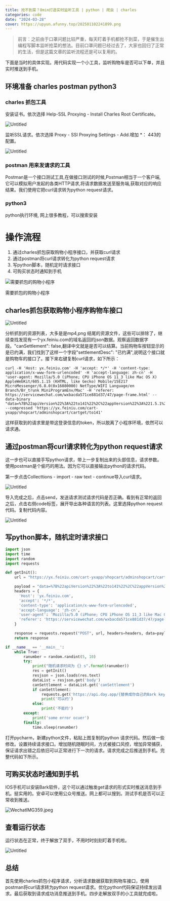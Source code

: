 ```yaml
---
title: 抢不到菜？8min打造实时监听工具 | python | 爬虫 | charles
categories: code
date: "2024-03-28"
cover: https://upyun.afunny.top/202501102241899.png
---
```


> 前言：之前由于口罩问题比较严重，每天盯着手机都抢不到菜，于是催生出编程写脚本监听抢菜的想法。目前口罩问题已经过去了，大家也回归了正常的生活，但是这篇文章的监听流程还是可以复用的。

下面是当时的具体实现。用代码实现一个小工具，监听购物车是否可以下单，并且实时推送到手机。

## 环境准备 charles postman python3

### charles 抓包工具
安装证书。依次选择 Help-SSL Proxying - Install Charles Root Certificate。

![Untitled](https://upyun.afunny.top/202501102307222.png)

监听SSL请求。依次选择 Proxy - SSl Proxying Settings - Add.增加 *： 443的配置。

![Untitled](https://upyun.afunny.top/202501102307812.png)

### postman 用来发请求的工具

Postman是一个接口测试工具,在做接口测试的时候,Postman相当于一个客户端,它可以模拟用户发起的各类HTTP请求,将请求数据发送至服务端,获取对应的响应结果。我们使用它把curl请求转为python request请求。

### python3

python执行环境, 网上很多教程，可以搜索安装

# 操作流程

1. 通过charles抓包获取购物小程序接口，并获取curl请求
2. 通过postman将curl请求转化为python request请求
3. 写python脚本，随机定时请求接口
4. 可购买状态时通知到手机

![需要抓包的购物小程序](https://upyun.afunny.top/202501102308074.png)

需要抓包的购物小程序

## charles抓包获取购物小程序购物车接口

![Untitled](https://upyun.afunny.top/202501102308255.png)

分析抓到的资源列表，大多是是mp4,png 结尾的资源文件，这些可以排除了，继续查找发现有一个yx.feiniu.com的域名返回的json数据。观察返回数据字段。"canSettlement": false,翻译中文就是是否可以结算。当前购物车按钮显示的是已约满，我们找到了这样一个字段"settlementDesc": "已约满",说明这个接口就是购物车的接口了。接下来右键复制curl请求，如下所示：

```shell
curl -H 'Host: yx.feiniu.com' -H 'accept: */*' -H 'content-type: application/x-www-form-urlencoded' -H 'accept-language: zh-cn' -H 'user-agent: Mozilla/5.0 (iPhone; CPU iPhone OS 11_3 like Mac OS X) AppleWebKit/605.1.15 (KHTML, like Gecko) Mobile/15E217 MicroMessenger/6.8.0(0x16080000) NetType/WIFI Language/en Branch/Br_trunk MiniProgramEnv/Mac' -H 'referer: https://servicewechat.com/wxbacda571ce881d37/47/page-frame.html' --data-binary "data=%7B%22apiVersion%22%3A%22to141%22%2C%22appVersion%22%3A%221.5.1%22%2C%22areaCode%22%3A%22CS000016%22%2C%22channel%22%3A%22online%22%2C%22clientid%22%3A%22a7ea53059fc868e2e3e2dd7c04027035%22%2C%22device_id%22%3A%22n5ZvvRabGYnlPqvqG1GjEuLjzS5UUPAP536X%22%2C%22time%22%3A1648516134591%2C%22reRule%22%3A%224%22%2C%22token%22%3A%223eb0e17dd8082fca03abb58c99f552a7%22%2C%22viewSize%22%3A%22720x1184%22%2C%22networkType%22%3A%22wifi%22%2C%22isSimulator%22%3Afalse%2C%22osType%22%3A%224%22%2C%22scopeType%22%3A1%2C%22businessType%22%3A2%2C%22businessId%22%3A%2217010001%22%2C%22deliveryCircleType%22%3A%221%22%2C%22body%22%3A%7B%22ticket_id%22%3A%22%22%2C%22store_id%22%3A%221701%22%2C%22notNeedScallion%22%3A%22%22%7D%7D&h5=yx_touch&paramsMD5=8n5dK5IaJA56Cth3TXLXvkcqFbGV2%2BynaQDriP5l3vA%3D" --compressed 'https://yx.feiniu.com/cart-yxapp/shopcart/adminshopcart/cartget/to141'
```

这样获取到的请求里是带这登录信息的token，所以脱离了小程序环境，依然可以请求通。

## 通过postman将curl请求转化为python request请求

这一步也可以直接手写python请求，带上一步复制出来的头部信息，请求参数。使用postman是个偷巧的用法。因为它可以直接输出python的请求代码。

第一步点击Collecttions - import - raw text - continue导入curl请求。

![Untitled](https://upyun.afunny.top/202501102308401.png)

导入完成之后，点击send，发送请求测试请求代码是否正确。看到有正常的返回之后，点击右侧code标签，展开导出各种语言的列表。这里选择python request代码。复制代码内容。

![Untitled](https://upyun.afunny.top/202501102309792.png)

## 写python脚本，随机定时请求接口

```python
import json
import time
import random
import requests

def getInit():
    url = "https://yx.feiniu.com/cart-yxapp/shopcart/adminshopcart/cartget/to141"

    payload = "data=%7B%22apiVersion%22%3A%22to141%22%2C%22appVersion%22%3A%221.5.1%22%2C%22areaCode%22%3A%22CS000016%22%2C%22channel%22%3A%22online%22%2C%22clientid%22%3A%22a7ea53059fc868e2e3e2dd7c04027035%22%2C%22device_id%22%3A%22n5ZvvRabGYnlPqvqG1GjEuLjzS5UUPAP536X%22%2C%22time%22%3A1648516134591%2C%22reRule%22%3A%224%22%2C%22token%22%3A%223eb0e17dd8082fca03abb58c99f552a7%22%2C%22viewSize%22%3A%22720x1184%22%2C%22networkType%22%3A%22wifi%22%2C%22isSimulator%22%3Afalse%2C%22osType%22%3A%224%22%2C%22scopeType%22%3A1%2C%22businessType%22%3A2%2C%22businessId%22%3A%2217010001%22%2C%22deliveryCircleType%22%3A%221%22%2C%22body%22%3A%7B%22ticket_id%22%3A%22%22%2C%22store_id%22%3A%221701%22%2C%22notNeedScallion%22%3A%22%22%7D%7D&h5=yx_touch&paramsMD5=8n5dK5IaJA56Cth3TXLXvkcqFbGV2%2BynaQDriP5l3vA%3D"
    headers = {
      'Host': 'yx.feiniu.com',
      'accept': '*/*',
      'content-type': 'application/x-www-form-urlencoded',
      'accept-language': 'zh-cn',
      'user-agent': 'Mozilla/5.0 (iPhone; CPU iPhone OS 11_3 like Mac OS X) AppleWebKit/605.1.15 (KHTML, like Gecko) Mobile/15E217 MicroMessenger/6.8.0(0x16080000) NetType/WIFI Language/en Branch/Br_trunk MiniProgramEnv/Mac',
      'referer': 'https://servicewechat.com/wxbacda571ce881d37/47/page-frame.html'
    }

    response = requests.request("POST", url, headers=headers, data=payload)
    return response

if __name__ == '__main__':
    while True:
        ranumber = random.randint(5, 10)
        try:
            print("随机请求时间为 {} s".format(ranumber))
            res = getInit()
            resjson = json.loads(res.text)
            dataList = resjson.get('body')
            canSettlement = dataList.get('canSettlement')
            if canSettlement:
                requests.get('https://api.day.app/{替换成你自己的Bark key}/欧尚可以约')
                print('可以约')
            else:
                print('不能约')
        except:
            print('some error ocuer')
        finally:
            time.sleep(ranumber)
```

打开pycharm，新建python文件，粘贴上图复制的python 请求代码。然后做一些修改。设置持续请求接口。增加随机随眠时间，方式被接口风控，增加异常捕获，保证请求出错之后依旧可以正常进行下一次的请求。请求完成之后推送到手机。完整代码如下所示。

## 可购买状态时通知到手机

IOS手机可以安装Bark软件，这个可以通过触发get请求的形式实时推送消息到手机。挺实用的。安卓可以使用公众号推送。网上都可以搜到。测试手机是否可以正常收到推送。

![WechatIMG359.jpeg](https://upyun.afunny.top/202501102309118.jpeg)

## 查看运行状态

运行状态在正常，终于解放了双手，不用时时刻刻盯着手机啦。

![Untitled](https://upyun.afunny.top/202501102309579.png)

## 总结

首先使用charles抓包小程序请求，分析请求数据获取到购物车接口，使用postman将curl请求转为python request请求。优化python代码保证持续发出请求。最后获取到请求成功消息推送到手机。四步走解放双手的小工具就完成啦。